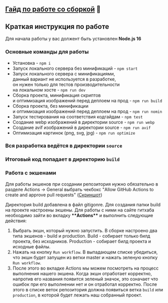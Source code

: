 ## [Гайд по работе со сборкой](/GUIDE.md) 📕

## Краткая инструкция по работе

Для начала работы у вас должент быть установлен **Node.js 16**

### Основные команды для работы

- Установка - `npm i`
- Запуск локального сервера без минификаций - `npm start`
- Запуск локального сервера c минификациями, <br>
  данный вариант не используется в разработке, <br>
  он нужен только для тестов производительности <br>
  на локальном хосте - `npm run dev`
- Сборка проекта, минификация скриптов <br>
  и оптимизация изображений перед деплоем на прод - `npm run build`
- Сборка проекта, без минификации <br>
  и оптимизация изображений перед деплоем на прод - `npm run nomin`
- Запуск тестирования на соответствия кодгайдам - `npm test`
- Создание webp изображений в директории source - `npm run webp`
- Создание avif изображений в директории source - `npm run avif`
- Оптимизация картинок (png, svg, jpg) - `npm run optimize`

### Вся разработка ведётся в директории `source`

### Итоговый код попадает в директорию `build`

### Работа с экшенами

Для работы экшенов при создании репозитория нужно обязательно в разделе Actions -> General выбрать чекбокс "Allow GitHub Actions to create and approve pull requests" ([Скриншот](https://cln.sh/v99g2JdV))

Директория build добавлена в файл gitigonre. Для создания папки build на проекте настроены экшены.
Для работы с ними на сайте гитхаба необходимо зайти во вкладку ****************\*\*****************Actions****************\*\***************** и выполнить следующие действия:

1. Выбрать экшн, который нужно запустить. В сборке настроено два типа экшенов - build и production. Build - собирает только билд проекта, без исходников. Production - собирает билд проекта и исходные файлы.
2. Нажать на кнопку `Run workflow`. В выпадающем списке убедиться, что экшн будет запущен из ветки master и нажать зеленую кнопку `Run workflow`.
3. После этого во вкладке Actions мы можем посмотреть на процесс выполнения нашего экшена. Когда экшн отработает корректно, напротив его названия появится зеленый значок, это означает что ошибок при его выполнении нет и он отработал корректно. После этого в списке веток репозитория должна появиться ветка `build` или `production`, в которой будет лежать наш собранный проект.

<!-- part 1 - https://reliable-rugelach-7a0387.netlify.app/ -->
<!-- part 2 - https://glowing-zuccutto-07f068.netlify.app/ -->
